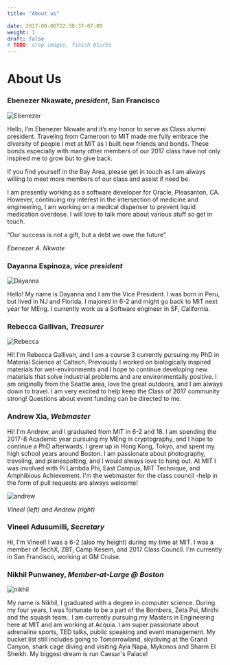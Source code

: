 ```yaml
---
title: "About us"

date: 2017-09-06T22:38:37-07:00
weight: 1
draft: false
# TODO: crop images, finish blurbs
---
```


# About Us

### Ebenezer Nkawate, *president*, San Francisco

![Ebenezer](/images/ebenezer.jpg)

Hello, I’m Ebenezer Nkwate and it’s my honor to serve as Class alumni president. Traveling from Cameroon to MIT made me fully embrace the diversity of people I met at MIT as I built new friends and bonds. These bonds especially with many other members of our 2017 class have not only inspired me to grow but to give back.

If you find yourself in the Bay Area, please get in touch as I am always willing to meet more members of our class and assist if need be.

I am presently working as a software developer for Oracle, Pleasanton, CA. However, continuing my interest in the intersection of medicine and engineering, I am working on a medical dispenser to prevent liquid medication overdose. 
I will love to talk more about various stuff so get in touch.

“Our success is not a gift, but a debt we owe the future”

*Ebenezer A. Nkwate*

### Dayanna Espinoza, *vice president*

![Dayanna](/images/dayanna.jpg)

Hello! My name is Dayanna and I am the Vice President. I was born in Peru, but lived in NJ and Florida. I majored in 6-2 and might go back to MIT next year for MEng. I currently work as a Software engineer in SF, California.

### Rebecca Gallivan, *Treasurer*

![Rebecca](/images/rebecca.jpg)

Hi! I'm Rebecca Gallivan, and I am a course 3 currently pursuing my PhD in Material Science at Caltech.  Previously I worked on biologically inspired materials for wet-environments and I hope to continue developing new materials that solve industrial problems and are environmentally positive.  I am originally from the Seattle area, love the great outdoors, and I am always down to travel.  I am very excited to help keep the Class of 2017 community strong!  Questions about event funding can be directed to me.

### Andrew Xia, *Webmaster*

Hi! I'm Andrew, and I graduated from MIT in 6-2 and 18. I am spending the 2017-8 Academic year pursuing my MEng in cryptography, and I hope to continue a PhD afterwards. I grew up in Hong Kong, Tokyo, and spent my high school years around Boston. I am passionate about photography, traveling, and planespotting, and I would always love to hang out. At MIT I was involved with Pi Lambda Phi, East Campus, MIT Technique, and Amphibious Achievement. I'm the webmaster for the class council -help in the form of pull requests are always welcome!

![andrew](/images/andrew.jpg)

*Vineel (left) and Andrew (right)*

### Vineel Adusumilli, *Secretary*

<!-- ![vineel](/images/vineel.jpg) -->

Hi, I'm Vineel! I was a 6-2 (also my height) during my time at MIT. I was a member of TechX, ZBT, Camp Kesem, and 2017 Class Council. I'm currently in San Francisco, working at GM Cruise.

### Nikhil Punwaney, *Member-at-Large @ Boston*

![nikhil](/images/nikhil.jpg)

My name is Nikhil, I graduated with a degree in computer science. During my four years, I was fortunate to be a part of the Bombers, Zeta Psi, Mirchi and the squash team.. I am currently pursuing my Masters in Engineering here at MIT and am working at Acquia. I am super passionate about adrenaline sports, TED talks, public speaking and event management. My bucket list still includes going to Tomorrowland, skydiving at the Grand Canyon, shark cage diving and visiting Ayia Napa, Mykonos and Sharm El Sheikh. My biggest dream is run Caesar's Palace!
